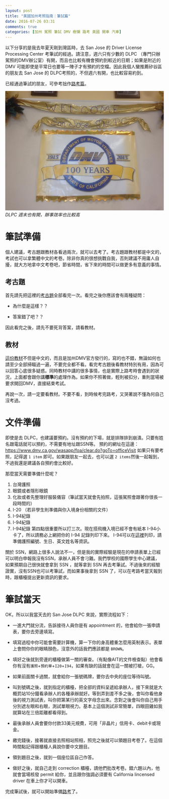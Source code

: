 ```yaml
---
layout: post
title: "美國加州考照指南：筆試篇"
date: 2016-07-26 03:31
comments: true
categories: [加州 駕照 筆試 DMV 樹懶 路考 美國 開車 汽車]
---
```

以下分享的是我去年夏天剛到灣區時，去 San Jose 的 Driver License Processing Center 考筆試的經過。請注意，週六只有少數的 DLPC （專門只辦駕照的DMV辦公室）有開，而且也比較有機會預約到較近的日期；如果是附近的 DMV 可能即使是平常日也要等一陣子才有預約的空檔。因此我個人蠻推薦矽谷區的朋友去 San Jose 的 DLPC考照的，不但週六有開，也比較容易約到。

已經通過筆試的朋友，可參考拙作[路考篇](http://blog.ponan.li/post/2016/07/26/united-states-california-guide-to-driver-license-behind-wheel-road-test-dmv "美國加州考照指南：路考篇")。

![IMG_7777.JPG](/assets/img/2016/vKeBPObeRdPOTMm3E4fw_IMG_7777.JPG)
*DLPC 週末也有開，辦事效率也比較高*


# 筆試準備
個人建議，考古題跟教材各看過兩次，就可以去考了。考古題跟教材都是中文的，考試也可以拿繁體中文的考卷。除非你真的很想挑戰自我，否則建議不用庸人自擾，就大方地拿中文考卷吧，節省時間，省下來的時間可以做更多有意義的事情。

## 考古題
首先請先把這裡的[考古題](http://www.ccyp.com/TRAFFIC/)全部看完一次。看完之後你應該會有兩種疑問：

- 為什麼是這樣？？

- 答案錯了吧？？

因此看完之後，請先不要死背答案，請看教材。

## 教材
[這份教材](https://www.dmv.ca.gov/portal/wcm/connect/228841fc-37f3-43e1-8ac5-07af94393138/dl600C.pdf?MOD=AJPERES)不但是中文的，而且是加州DMV官方發行的，寫的也不錯，無論如何也請至少全部掃瞄過一遍，不要完全都不看。看完考古題後看教材特別有用，因為可以回答心底很多疑惑。同時教材中講的很多事情，也是實際上路考時會遇到的狀況，上面都會跟你講**標準**的處理作為。如果你不照著做，輕則被扣分，重則當場被要求開回DMV，直接結束考試。

再說一次，請一定要看教材。不要不看，到時候考完路考，又哭著說不懂為何自己沒考過。

# 文件準備
即使是去 DLPC，也建議要預約。沒有預約的下場，就是排隊排到崩潰。只要有姓名跟電話就可以預約，不需要有地址跟SSN等。
預約的網址在這邊： https://www.dmv.ca.gov/wasapp/foa/clear.do?goTo=officeVisit
如果只有要考照，記得選 `1 item` 即可。如果跟朋友一起去，也可以選 `2 items`然後一起報到，不過我還是建議各自預約會比較好。

那麼當天需要準備什麼呢？
1. 台灣護照
2. 眼鏡或者隱形眼鏡
3. 化妝或者先整理好服裝儀容（筆試當天就會先拍照，這張駕照會跟著你很長一段時間的）
4. I-20 （若非學生則準備與你入境身份相關的文件）
4. I-94紀錄
4. I-94紀錄
4. I-94紀錄
第四點很重要所以打三次。現在搭飛機入境已經不會有紙本 I-94小卡了，所以請務必上網把你的 I-94 記錄列印下來。
I-94可以在[這裡](https://i94.cbp.dhs.gov/I94/ "US CBP I-94")列印，請準備護照編號、生日、英文姓名等資訊。

關於 SSN，網路上很多人說法不一，但是我的實際經驗是現在的申請表單上已經可以明白申報我沒有SSN，承辦人員不會刁難。我們學校的國際學生中心建議，如果預期自己很快就會拿到 SSN ，就等拿到 SSN 再去考筆試。不過後來的經驗證實，沒有SSN也可以考筆試，而如果事後拿到 SSN 了，可以在考路考當天報到時，跟櫃檯提出更新資訊的要求。

# 筆試當天
OK，所以以我當天去的 San Jose DLPC 來說，實際流程如下：

- 一進大門就分流，告訴接待人員你是有 appointment 的，他會給你一張申請表，要你去旁邊填寫。

- 填寫過程中你可能會需要計算機，算一下你的身高體重怎麼用英制表示。表單上會問你你的眼睛顏色，沒意外的話我們應該都是 `BROWN`。

- 填好之後就到旁邊的櫃檯做第一關的審查。（有點像AIT的文件檢查點）他會看你有沒有`護照`+`預約單`+`I20`+`I94`，如果有缺的話就會在這一關被打槍，GG。

- 如果前面關卡過關，就會給你一張號碼牌，要你去中央的座位等待叫號。

- 叫到號碼之後，就到指定的櫃檯，把全部的資料呈遞給承辦人，接下來就是大概罰站10分鐘看承辦人的各種承辦就好。等到弄到差不多之後，會叫你看他身後的視力測試表，叫你把第某行的英文字母念出來。念對之後會叫你自己用手分別遮左眼和右眼，測試單眼視力。基本上這個測試非常簡單，四眼田雞如我就算站在三倍距離都看得到。

- 最後承辦人員會要你付款33美元規費，可用「非晶片」信用卡、debit卡或現金。

- 繳完錢後，接著就直接去照相站照相，照完之後就可以領題目考卷了。在這個時間點記得跟櫃檯人員說你要中文題目。

- 領到題目之後，就到一個座位區自己作答。
- 做好之後，就自己走到 correction 櫃檯，請他們批改考卷。錯六題以內，他就會當場核發 permit 給你，並且跟你強調必須要有 California lincensed driver 在車上你才可以開車。


完成筆試後，就可以開始準備[路考](http://blog.ponan.li/post/2016/07/26/united-states-california-guide-to-driver-license-behind-wheel-road-test-dmv "美國加州考照指南：路考篇")了。